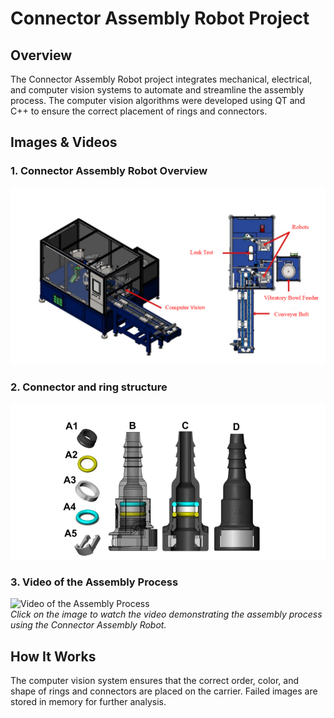 # Connector Assembly Robot Project

## Overview
The Connector Assembly Robot project integrates mechanical, electrical, and computer vision systems to automate and streamline the assembly process. The computer vision algorithms were developed using QT and C++ to ensure the correct placement of rings and connectors.

## Images & Videos

### 1. Connector Assembly Robot Overview
![Connector Assembly Robot Overview](assembly.png)

### 2. Connector and ring structure
![Connector and ring structure](connector.png)


### 3. Video of the Assembly Process
![Video of the Assembly Process](https://youtu.be/jztiVvjA_ks?si=YI1LxK6lXZdeRNa_)  
*Click on the image to watch the video demonstrating the assembly process using the Connector Assembly Robot.*

## How It Works
The computer vision system ensures that the correct order, color, and shape of rings and connectors are placed on the carrier. Failed images are stored in memory for further analysis.

